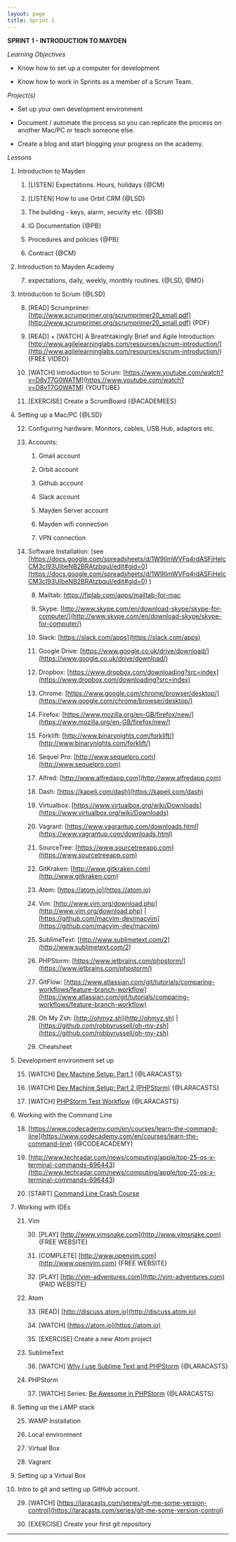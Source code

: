 ```yaml
---
layout: page
title: Sprint 1
---
```


**SPRINT 1 - INTRODUCTION TO MAYDEN**

*Learning Objectives*

* Know how to set up a computer for development

* Know how to work in Sprints as a member of a Scrum Team.

*Project(s)*

* Set up your own development environment

* Document / automate the process so you can replicate the process on another Mac/PC or teach someone else.

* Create a blog and start blogging your progress on the academy.

*Lessons*

1. Introduction to Mayden

    1. [LISTEN] Expectations. Hours, holidays {@CM}

    2. [LISTEN] How to use Orbit CRM {@LSD}

    3. The building - keys, alarm, security etc. {@SB}

    4. IG Documentation {@PB}

    5. Procedures and policies {@PB}

    6. Contract {@CM}

2. Introduction to Mayden Academy

    7. expectations, daily, weekly, monthly routines. {@LSD, @MO}

3. Introduction to Scrum {@LSD}

    8. [READ] Scrumprimer: [http://www.scrumprimer.org/scrumprimer20_small.pdf](http://www.scrumprimer.org/scrumprimer20_small.pdf) {PDF}

    9. [READ] + [WATCH] A Breathtakingly Brief and Agile Introduction: [http://www.agilelearninglabs.com/resources/scrum-introduction/](http://www.agilelearninglabs.com/resources/scrum-introduction/) {FREE VIDEO}

    10. [WATCH] Introduction to Scrum: [https://www.youtube.com/watch?v=D8vT7G0WATM](https://www.youtube.com/watch?v=D8vT7G0WATM) {YOUTUBE}

    11. [EXERCISE] Create a ScrumBoard {@ACADEMEES}

4. Setting up a Mac/PC {@LSD}

    12. Configuring hardware: Monitors, cables, USB Hub, adaptors etc.

    13. Accounts:

        1. Gmail account

        2. Orbit account

        3. Github account

        4. Slack account

        5. Mayden Server account

        6. Mayden wifi connection

        7. VPN connection

    14. Software Installation: (see [https://docs.google.com/spreadsheets/d/1W9IImWVFq4rdASFjHelcCM3cI93UIbeNB2BRAtzbquI/edit#gid=0](https://docs.google.com/spreadsheets/d/1W9IImWVFq4rdASFjHelcCM3cI93UIbeNB2BRAtzbquI/edit#gid=0) )

        8. Mailtab: https://fiplab.com/apps/mailtab-for-mac

        9. Skype: [http://www.skype.com/en/download-skype/skype-for-computer/](http://www.skype.com/en/download-skype/skype-for-computer/)

        10. Slack: [https://slack.com/apps](https://slack.com/apps)

        11. Google Drive: [https://www.google.co.uk/drive/download/](https://www.google.co.uk/drive/download/)

        12. Dropbox: [https://www.dropbox.com/downloading?src=index](https://www.dropbox.com/downloading?src=index)

        13. Chrome: [https://www.google.com/chrome/browser/desktop/](https://www.google.com/chrome/browser/desktop/)

        14. Firefox: [https://www.mozilla.org/en-GB/firefox/new/](https://www.mozilla.org/en-GB/firefox/new/)

        15. Forklift: [http://www.binarynights.com/forklift/](http://www.binarynights.com/forklift/)

        16. Sequel Pro: [http://www.sequelpro.com](http://www.sequelpro.com)

        17. Alfred: [http://www.alfredapp.com](http://www.alfredapp.com)

        18. Dash: [https://kapeli.com/dash](https://kapeli.com/dash)

        19. Virtualbox: [https://www.virtualbox.org/wiki/Downloads](https://www.virtualbox.org/wiki/Downloads)

        20. Vagrant: [https://www.vagrantup.com/downloads.html](https://www.vagrantup.com/downloads.html)

        21. SourceTree: [https://www.sourcetreeapp.com](https://www.sourcetreeapp.com)

        22. GitKraken: [http://www.gitkraken.com](http://www.gitkraken.com)

        23. Atom: [https://atom.io](https://atom.io)

        24. Vim: [http://www.vim.org/download.php](http://www.vim.org/download.php) | [https://github.com/macvim-dev/macvim](https://github.com/macvim-dev/macvim)

        25. SublimeText: [http://www.sublimetext.com/2](http://www.sublimetext.com/2)

        26. PHPStorm: [https://www.jetbrains.com/phpstorm/](https://www.jetbrains.com/phpstorm/)

        27. GitFlow: [https://www.atlassian.com/git/tutorials/comparing-workflows/feature-branch-workflow](https://www.atlassian.com/git/tutorials/comparing-workflows/feature-branch-workflow)

        28. Oh My Zsh: [http://ohmyz.sh](http://ohmyz.sh) | [https://github.com/robbyrussell/oh-my-zsh](https://github.com/robbyrussell/oh-my-zsh)

        29. Cheatsheet

5. Development environment set up

    15. [WATCH] [Dev Machine Setup: Part 1](https://laracasts.com/lessons/dev-machine-setup)  {@LARACASTS}

    16. [WATCH] [Dev Machine Setup: Part 2 (PHPStorm)](https://laracasts.com/lessons/dev-machine-setup-phpstorm)  {@LARACASTS}

    17. [WATCH] [PHPStorm Test Workflow](https://laracasts.com/lessons/phpstorm-testing-workflow)  {@LARACASTS}

6. Working with the Command Line

    18. [https://www.codecademy.com/en/courses/learn-the-command-line](https://www.codecademy.com/en/courses/learn-the-command-line) {@CODEACADEMY}

    19. [http://www.techradar.com/news/computing/apple/top-25-os-x-terminal-commands-696443](http://www.techradar.com/news/computing/apple/top-25-os-x-terminal-commands-696443)

    20. [START] [Command Line Crash Course](http://cli.learncodethehardway.org/book/)

7. Working with IDEs

    21. Vim

        30. [PLAY] [http://www.vimsnake.com](http://www.vimsnake.com) {FREE WEBSITE}

        31. [COMPLETE] [http://www.openvim.com](http://www.openvim.com) {FREE WEBSITE}

        32. [PLAY] [http://vim-adventures.com](http://vim-adventures.com) {PAID WEBSITE}

    22. Atom

        33. [READ] [http://discuss.atom.io](http://discuss.atom.io)

        34. [WATCH] [https://atom.io](https://atom.io)

        35. [EXERCISE] Create a new Atom project

    23. SublimeText

        36. [WATCH] [Why I use Sublime Text and PHPStorm](https://laracasts.com/series/how-to-be-awesome-in-phpstorm/episodes/24) {@LARACASTS}

    24. PHPStorm

        37. [WATCH] Series: [Be Awesome in PHPStorm](https://laracasts.com/series/how-to-be-awesome-in-phpstorm) {@LARACASTS}

8. Setting up the LAMP stack

    25. WAMP Installation

    26. Local environment

    27. Virtual Box

    28. Vagrant

9. Setting up a Virtual Box

10. Intro to git and setting up GitHub account.

    29. [WATCH] [https://laracasts.com/series/git-me-some-version-control](https://laracasts.com/series/git-me-some-version-control)

    30. [EXERCISE] Create your first git repository

* * *
